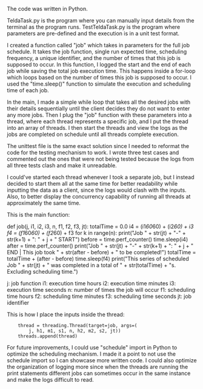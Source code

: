 The code was written in Python.

TeldaTask.py is the program where you can manually input details from the terminal as the program runs.
TestTeldaTask.py is the program where parameters are pre-defined and the execution is in a unit test format.

I created a function called "job" which takes in parameters for the full job schedule. It takes the job function, single run expected time, scheduling frequency, a unique identifier, and the number of times that this job is supposed to occur. In this function, I logged the start and the end of each job while saving the total job execution time. This happens inside a for-loop which loops based on the number of times this job is supposed to occur. I used the "time.sleep()" function to simulate the execution and scheduling time of each job.

In the main, I made a simple while loop that takes all the desired jobs with their details sequentially until the client decides they do not want to enter any more jobs. Then I plug the "job" function with these parameters into a thread, where each thread represents a specific job, and I put the thread into an array of threads. I then start the threads and view the logs as the jobs are completed on schedule until all threads complete execution.

The unittest file is the same exact solution since I needed to reformat the code for the testing mechanism to work. I wrote three test cases and commented out the ones that were not being tested because the logs from all three tests clash and make it unreadable.

I could've started each thread whenever I took a separate job, but I instead decided to start them all at the same time for better readability while inputting the data as a client, since the logs would clash with the inputs. Also, to better display the concurrency capability of running all threads at approximately the same time.

This is the main function:

def job(j, i1, i2, i3, n, f1, f2, f3, jt):
    totalTime = 0.0
    i4 = (i1*60*60) + (i2*60) + i3
    f4 = (f1*60*60) + (f2*60) + f3
    for k in range(n):
        print("Job " + str(jt) + "-" + str(k+1) + ": " + j + " START")
        before = time.perf_counter()
        time.sleep(i4)
        after = time.perf_counter()
        print("Job " + str(jt) + "-" + str(k+1) + ": " + j +
              " END | This job took " + str(after - before) + " to be completed!")
        totalTime = totalTime + (after - before)
        time.sleep(f4)
    print("This series of scheduled Job " + str(jt) +
          " was completed in a total of " + str(totalTime) + "s. Excluding scheduling time.")

j: job function
i1: execution time hours
i2: execution time minutes
i3: execution time seconds
n: number of times the job will occur
f1: scheduling time hours
f2: scheduling time minutes
f3: scheduling time seconds
jt: job identifier

This is how I place the inputs inside the thread:

        thread = threading.Thread(target=job, args=(
            j, h1, m1, s1, n, h2, m2, s2, jt))
        threads.append(thread)

For future improvements, I could use "schedule" import in Python to optimize the scheduling mechanism. I made it a point to not use the schedule import so I can showcase more written code. I could also optimize the organization of logging more since when the threads are running the print statements different jobs can sometimes occur in the same instance and make the logs difficult to read.
